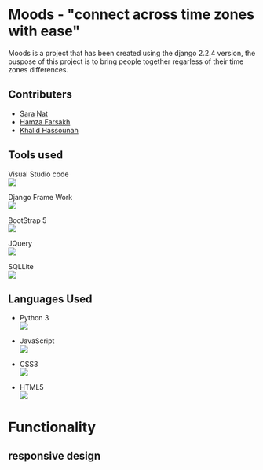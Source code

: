 # Moods - "connect across time zones with ease"
  Moods is a project that has been created using the django 2.2.4 version, the puspose of this project is to bring people together regarless of their time zones differences.

## Contributers

* <a href="https://github.com/saranatour1">Sara  Nat</a>
* <a href="https://github.com/hamzafarsakh">Hamza Farsakh </a>
* <a href="https://github.com/KhalidHassouna">Khalid Hassounah </a>

## Tools used 
<p> <span>Visual Studio code</span> <br> <img src="https://img.shields.io/badge/Visual_Studio_Code-0078D4?style=for-the-badge&logo=visual%20studio%20code&logoColor=white" /> </p>


<p> <span>Django Frame Work </span> <br> <img src="https://img.shields.io/badge/Django-092E20?style=for-the-badge&logo=django&logoColor=green" /> </p>

<p> <span>BootStrap 5</span> <br> <img src="https://img.shields.io/badge/Bootstrap-563D7C?style=for-the-badge&logo=bootstrap&logoColor=white" /> </p>

<p> <span>JQuery</span> <br> <img src="https://img.shields.io/badge/jQuery-0769AD?style=for-the-badge&logo=jquery&logoColor=white" /> </p>

<p> <span>SQLLite</span> <br> <img src="https://img.shields.io/badge/SQLite-07405E?style=for-the-badge&logo=sqlite&logoColor=white" /> </p>


## Languages Used 
* Python 3   <br> <img src="https://img.shields.io/badge/Python-FFD43B?style=for-the-badge&logo=python&logoColor=blue" />

* JavaScript   <br> <img src="https://img.shields.io/badge/JavaScript-323330?style=for-the-badge&logo=javascript&logoColor=F7DF1E" />

* CSS3 <br> <img src="https://img.shields.io/badge/CSS3-1572B6?style=for-the-badge&logo=css3&logoColor=white" />

* HTML5 <br> <img src="https://img.shields.io/badge/HTML5-E34F26?style=for-the-badge&logo=html5&logoColor=white" />

# Functionality

## responsive design 


